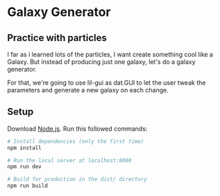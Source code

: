 # Galaxy Generator

## Practice with particles

I far as i learned lots of the particles, I want create something cool like a Galaxy. But instead of producing just one galaxy, let's do a galaxy generator.

For that, we're going to use lil-gui as dat.GUI to let the user tweak the parameters and generate a new galaxy on each change.

## Setup
Download [Node.js](https://nodejs.org/en/download/).
Run this followed commands:

``` bash
# Install dependencies (only the first time)
npm install

# Run the local server at localhost:8080
npm run dev

# Build for production in the dist/ directory
npm run build
```
